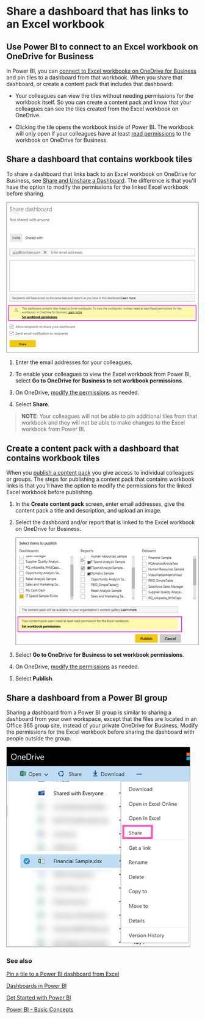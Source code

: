 <properties
   pageTitle="Share a dashboard that links to an Excel workbook on OneDrive for Business"
   description="Share a dashboard that has links to an Excel workbook on OneDrive for Business."
   services="powerbi"
   documentationCenter=""
   authors="mihart"
   manager="mblythe"
   editor=""
   tags=""
   qualityFocus="no"
   qualityDate=""/>

<tags
   ms.service="powerbi"
   ms.devlang="NA"
   ms.topic="article"
   ms.tgt_pltfrm="NA"
   ms.workload="powerbi"
   ms.date="02/18/2016"
   ms.author="maggies"/>

# Share a dashboard that has links to an Excel workbook

## Use Power BI to connect to an Excel workbook on OneDrive for Business

In Power BI, you can [connect to Excel workbooks on OneDrive for Business](powerbi-bring-in-whole-excel-files.md) and pin tiles to a dashboard from that workbook. When you share that dashboard, or create a content pack that includes that dashboard:

* Your colleagues can view the tiles without needing permissions for the workbook itself. So you can create a content pack and know that your colleagues can see the tiles created from the Excel workbook on OneDrive.

* Clicking the tile opens the workbook inside of Power BI. The workbook will only open if your colleagues have at least [read permissions](https://support.office.com/en-us/article/Share-documents-or-folders-in-Office-365-1fe37332-0f9a-4719-970e-d2578da4941c) to the workbook on OneDrive for Business.

## Share a dashboard that contains workbook tiles

To share a dashboard that links back to an Excel workbook on OneDrive for Business, see [Share and Unshare a Dashboard](powerbi-service-share-unshare-dashboard.md). The difference is that you'll have the option to modify the permissions for the linked Excel workbook before sharing.

  ![](media/powerbi-service-share-dashboard-that-links-to-excel/pbi_share_workbk.png)

1. Enter the email addresses for your colleagues.

2. To enable your colleagues to view the Excel workbook from Power BI, select **Go to OneDrive for Business to set workbook permissions**.

3. On OneDrive, [modify the permissions](https://support.office.com/en-US/article/Share-files-and-folders-and-change-permissions-9fcc2f7d-de0c-4cec-93b0-a82024800c07) as needed.

4. Select **Share**.

>**NOTE**: Your colleagues will not be able to pin additional tiles from that workbook and they will not be able to make changes to the Excel workbook from Power BI.


## Create a content pack with a dashboard that contains workbook tiles
When you [publish a content pack](powerbi-service-organizational-content-pack-tutorial-create-and-publish.md) you give access to individual colleagues or groups. The steps for publishing a content pack that contains workbook links is that you'll have the option to modify the permissions for the linked Excel workbook before publishing.

1. In the **Create content pack** screen, enter email addresses, give the content pack a title and description, and upload an image.

2. Select the dashboard and/or report that is linked to the Excel workbook on OneDrive for Business.

    ![](media/powerbi-service-share-dashboard-that-links-to-excel/pbi_contpack_workbk.png)

3. Select **Go to OneDrive for Business to set workbook permissions**.

4. On OneDrive, [modify the permissions](https://support.office.com/en-US/article/Share-files-and-folders-and-change-permissions-9fcc2f7d-de0c-4cec-93b0-a82024800c07) as needed.

4. Select **Publish**.

## Share a dashboard from a Power BI group

Sharing a dashboard from a Power BI group is similar to sharing a dashboard from your own workspace, except that the files are located in an Office 365 group site, instead of your private OneDrive for Business. Modify the permissions for the Excel workbook before sharing the dashboard with people outside the group.

![](media/powerbi-service-share-dashboard-that-links-to-excel/PBI_OneDriveShare.png)


### See also

[Pin a tile to a Power BI dashboard from Excel](powerbi-service-pin-a-tile-to-a-dashboard-from-excel.md)

[Dashboards in Power BI](powerbi-service-dashboards.md)

[Get Started with Power BI](powerbi-service-get-started.md)

[Power BI - Basic Concepts](powerbi-service-basic-concepts.md)

